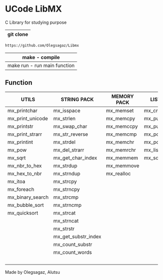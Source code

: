 # UCode LibMX
C Library for studying purpose


| git clone        |
| ---------------- |
```md 
https://github.com/Olegsagaz/Libmx
```
| make - compile    |
| ---------------- |
| make run - run main function|

<h2>Function</h2>

|      UTILS        |      STRING PACK       |       MEMORY PACK       |       LIST PACK       |       OPTINAL       |
|-------------------|------------------------|-------------------------|-----------------------|---------------------|
| mx_printchar      |  mx_isspace            | mx_memset               |  mx_create_node       |  mx_isalpha         |
| mx_print_unicode  |  mx_strlen             | mx_memcpy               |  mx_push_front        |  mx_isdigit         |
| mx_printstr       |  mx_swap_char          | mx_memccpy              |  mx_push_back         |  mx_islower         |
| mx_print_strarr   |  mx_str_reverse        | mx_memcmp               |  mx_pop_front         |  mx_isspace         |
| mx_printint       |  mx_strdel             | mx_memchr               |  mx_pop_back          |  mx_isupper         |
| mx_pow            |  mx_del_strarr         | mx_memrchr              |  mx_list_size         |  swap               |
| mx_sqrt           |  mx_get_char_index     | mx_memmem               |  mx_sort_list         |  swapn              |
| mx_nbr_to_hex     |  mx_strdup             | mx_memmove              |                       |  mx_concat_words    |
| mx_hex_to_nbr     |  mx_strndup            | mx_realloc              |                       |  mx_strchr          |
| mx_itoa           |  mx_strcpy             |                         |                       |  mx_atoi            |
| mx_foreach        |  mx_strncpy            |                         |                       |  mx_check_substr    |
| mx_binary_search  |  mx_strcmp             |                         |                       |  mx_factorial_iter  |
| mx_bubble_sort    |  mx_strncmp            |                         |                       |  mx_gcd             |
| mx_quicksort      |  mx_strcat             |                         |                       |  mx_lcm             |
|                   |  mx_strncat            |                         |                       |  mx_tolower         |
|                   |  mx_strstr             |                         |                       |  mx_toupper         |
|                   |  mx_get_substr_index   |                         |                       |  mx_mod             |
|                   |  mx_count_substr       |                         |                       |  mx_only_printable  |
|                   |  mx_count_words        |                         |                       |  mx_print_arr_int   |
|                   |                        |                         |                       |  mx_printerr        |


Made by Olegsagaz, Alutsu

